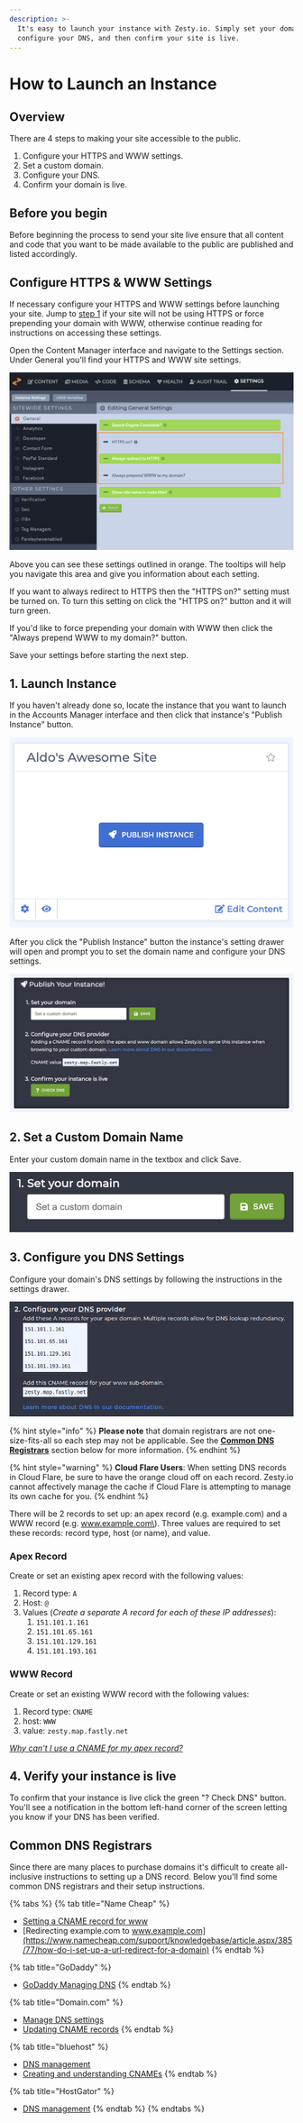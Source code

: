 ```yaml
---
description: >-
  It's easy to launch your instance with Zesty.io. Simply set your domain,
  configure your DNS, and then confirm your site is live.
---
```


# How to Launch an Instance

## Overview

There are 4 steps to making your site accessible to the public.

1. Configure your HTTPS and WWW settings.
2. Set a custom domain.
3. Configure your DNS.
4. Confirm your domain is live.

## **Before you begin**

Before beginning the process to send your site live ensure that all content and code that you want to be made available to the public are published and listed accordingly.

## Configure HTTPS & WWW Settings

If necessary configure your HTTPS and WWW settings before launching your site. Jump to [step 1](https://zesty.org/services/web-engine/guides/how-to-launch-an-instance#1-launch-instance) if your site will not be using HTTPS or force prepending your domain with WWW, otherwise continue reading for instructions on accessing these settings.

Open the Content Manager interface and navigate to the Settings section. Under General you'll find your HTTPS and WWW site settings.

![Settings section with HTTPS and WWW settings.](../../../.gitbook/assets/settings-http-www.png)

Above you can see these settings outlined in orange. The tooltips will help you navigate this area and give you information about each setting.

If you want to always redirect to HTTPS then the "HTTPS on?" setting must be turned on. To turn this setting on click the "HTTPS on?" button and it will turn green.

If you'd like to force prepending your domain with WWW then click the "Always prepend WWW to my domain?" button.

Save your settings before starting the next step.

## 1. Launch Instance

If you haven't already done so, locate the instance that you want to launch in the Accounts Manager interface and then click that instance's "Publish Instance" button.

![To begin launching your instance click the &quot;Publish Instance&quot; button.](../../../.gitbook/assets/screen-shot-2019-08-30-at-1.04.05-pm.png)

After you click the "Publish Instance" button the instance's setting drawer will open and prompt you to set the domain name and configure your DNS settings.

![Instance Settings drawer prompts for sending your instance live.](../../../.gitbook/assets/screen-shot-2019-08-30-at-12.41.50-pm.png)

## 2. Set a Custom Domain Name

Enter your custom domain name in the textbox and click Save.

![Enter your custom domain name in the textbox and clicking Save.](../../../.gitbook/assets/screen-shot-2019-08-30-at-12.43.30-pm.png)

## 3. Configure you DNS Settings

Configure your domain's DNS settings by following the instructions in the settings drawer.

![DNS instructions in the Instance Settings drawer.](../../../.gitbook/assets/zesty-dns-settings.png)

{% hint style="info" %}
**Please note** that domain registrars are not one-size-fits-all so each step may not be applicable. See the [**Common DNS Registrars**](https://zesty.org/services/web-engine/guides/how-to-launch-an-instance#common-dns-registrars) section below for more information.
{% endhint %}

{% hint style="warning" %}
**Cloud Flare Users**: When setting DNS records in Cloud Flare, be sure to have the orange cloud off on each record. Zesty.io cannot affectively manage the cache if Cloud Flare is attempting to manage its own cache for you.
{% endhint %}

There will be 2 records to set up: an apex record \(e.g. example.com\) and a WWW record \(e.g. www.example.com\). Three values are required to set these records: record type, host \(or name\), and value.

### Apex Record

Create or set an existing apex record with the following values:

1. Record type: `A`
2. Host: `@`
3. Values \(_Create a separate A record for each of these IP addresses_\):
   1. `151.101.1.161`
   2. `151.101.65.161`
   3. `151.101.129.161`
   4. `151.101.193.161`

### WWW Record

Create or set an existing WWW record with the following values:

1. Record type: `CNAME`
2. host: `WWW`
3. value: `zesty.map.fastly.net`

[_Why can't I use a CNAME for my apex record?_](https://www.isc.org/blogs/cname-at-the-apex-of-a-zone/)

## 4. Verify your instance is live

To confirm that your instance is live click the green "? Check DNS" button. You'll see a notification in the bottom left-hand corner of the screen letting you know if your DNS has been verified.

## **Common DNS Registrars**

Since there are many places to purchase domains it's difficult to create all-inclusive instructions to setting up a DNS record. Below you'll find some common DNS registrars and their setup instructions.

{% tabs %}
{% tab title="Name Cheap" %}
* [Setting a CNAME record for www](https://www.namecheap.com/support/knowledgebase/article.aspx/9646/10/how-can-i-set-up-a-cname-record-for-my-domain)
* [Redirecting example.com to www.example.com](https://www.namecheap.com/support/knowledgebase/article.aspx/385/77/how-do-i-set-up-a-url-redirect-for-a-domain)
{% endtab %}

{% tab title="GoDaddy" %}
* [GoDaddy Managing DNS](https://support.godaddy.com/help/article/680/managing-dns-for-your-domain-names)
{% endtab %}

{% tab title="Domain.com" %}
* [Manage DNS settings](https://www.domain.com/help/article/dns-management-how-to-update-dns-records)
* [Updating CNAME records](https://www.domain.com/help/article/dns-management-how-to-update-cname-aliases)
{% endtab %}

{% tab title="bluehost" %}
* [DNS management](https://my.bluehost.com/hosting/help/559)
* [Creating and understanding CNAMEs](https://my.bluehost.com/hosting/help/cname)
{% endtab %}

{% tab title="HostGator" %}
* [DNS management](https://www.hostgator.com/help/article/manage-dns-zones)
{% endtab %}
{% endtabs %}

